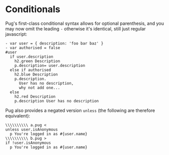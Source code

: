 # Conditionals

Pug's first-class conditional syntax allows for optional parenthesis, and you may now omit the leading `-` otherwise it's identical, still just regular javascript:

```pug-preview
- var user = { description: 'foo bar baz' }
- var authorised = false
#user
  if user.description
    h2.green Description
    p.description= user.description
  else if authorised
    h2.blue Description
    p.description.
      User has no description,
      why not add one...
  else
    h2.red Description
    p.description User has no description
```

Pug also provides a negated version `unless` (the following are therefore equivalent):

```pug-preview-readonly
\\\\\\\\\\ a.pug <
unless user.isAnonymous
  p You're logged in as #{user.name}
\\\\\\\\\\ b.pug >
if !user.isAnonymous
  p You're logged in as #{user.name}
```
